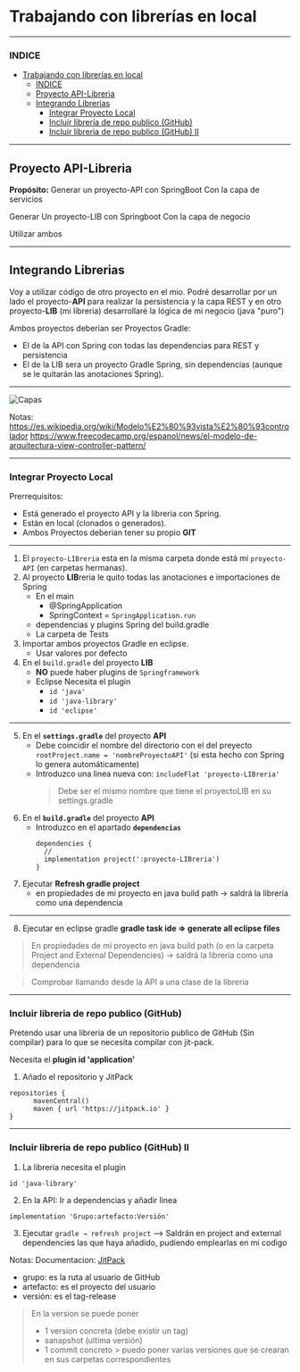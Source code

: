 # Trabajando con librerías en local

---

### INDICE

- [Trabajando con librerías en local](#trabajando-con-librerías-en-local)
    - [INDICE](#indice)
  - [Proyecto API-Libreria](#proyecto-api-libreria)
  - [Integrando Librerias](#integrando-librerias)
    - [Integrar Proyecto Local](#integrar-proyecto-local)
    - [Incluir libreria de repo publico (GitHub)](#incluir-libreria-de-repo-publico-github)
    - [Incluir libreria de repo publico (GitHub) II](#incluir-libreria-de-repo-publico-github-ii)

---

## Proyecto API-Libreria

**Propósito:**
Generar un proyecto-API con SpringBoot Con la capa de servicios

Generar Un proyecto-LIB con Springboot Con la capa de negocio

Utilizar ambos

---

## Integrando Librerias

Voy a utilizar código de otro proyecto en el mio. Podré desarrollar por un lado el proyecto-**API** para realizar la persistencia y la capa REST y en otro proyecto-**LIB** (mi libreria) desarrollaré la lógica de mi negocio (java "puro")

Ambos proyectos deberían ser Proyectos Gradle:

- El de la API con Spring con todas las dependencias para REST y persistencia
- El de la LIB sera un proyecto Gradle Spring, sin dependencias (aunque se le quitarán las anotaciones Spring).

---


<img title="Capas" src="https://www.techopedia.com/images/uploads/3b108f50042e4c398169ec3fa43d9b94.png">

Notas:
https://es.wikipedia.org/wiki/Modelo%E2%80%93vista%E2%80%93controlador
https://www.freecodecamp.org/espanol/news/el-modelo-de-arquitectura-view-controller-pattern/


---

### Integrar Proyecto Local

Prerrequisitos:

- Está generado el proyecto API y la libreria con Spring.
- Están en local (clonados o generados).
- Ambos Proyectos deberian tener su propio **GIT**

---

1. El `proyecto-LIBreria` esta en la misma carpeta donde está mi `proyecto-API` (en carpetas hermanas).
2. Al proyecto **LIB**reria le quito todas las anotaciones e importaciones de Spring
   - En el main
     - @SpringApplication
     - SpringContext = `SpringApplication.run`
   - dependencias y plugins Spring del build.gradle
   - La carpeta de Tests
3. Importar ambos proyectos Gradle en eclipse.
   - Usar valores por defecto
4. En el `build.gradle` del proyecto **LIB**
   - **NO** puede haber plugins de `Springframework`
   - Eclipse Necesita el plugin
     - `id 'java'`
     - `id 'java-library'`
     - `id 'eclipse'`

---

5. En el **`settings.gradle`** del proyecto **API**
   - Debe coincidir el nombre del directorio con el del preyecto
     `rootProject.name = 'nombreProyectoAPI'` (si esta hecho con Spring lo genera automáticamente)
   - Introduzco una linea nueva con:
     `includeFlat 'proyecto-LIBreria'`
     > Debe ser el mismo nombre que tiene el proyectoLIB en su settings.gradle
6. En el **`build.gradle`** del proyecto **API**
   - Introduzco en el apartado **`dependencias`**
     ```
     dependencies {
       //
       implementation project(':proyecto-LIBreria')
     }
     ```
7. Ejecutar **Refresh gradle project**
   - en propiedades de mi proyecto en java build path → saldrá la librería como una dependencia

---

8. Ejecutar en eclipse gradle
   **gradle task ide ⇒ generate all eclipse files**

> En propiedades de mi proyecto en java build path (o en la carpeta Project and External Dependencies) → saldrá la librería como una dependencia

> Comprobar llamando desde la API a una clase de la libreria

---

### Incluir libreria de repo publico (GitHub)

Pretendo usar una libreria de un repositorio publico de GitHub (Sin compilar) para lo que se necesita compilar con jit-pack.

Necesita el **plugin id 'application'**

1. Añado el repositorio y JitPack
  
```
repositories {
      mavenCentral()
      maven { url 'https://jitpack.io' }
}
```

---

### Incluir libreria de repo publico (GitHub) II

1. La libreria necesita el plugin

```
id 'java-library'
```

2. En la API: Ir a dependencias y añadir linea 

```
implementation 'Grupo:artefacto:Versión'
```
3. Ejecutar `gradle → refresh project` --> Saldrán en project and external dependencies las que haya añadido, pudiendo emplearlas en mi codigo

Notas:
Documentacion: [JitPack](https://docs.jitpack.io/building/)

- grupo: es la ruta al usuario de GitHub 
- artefacto: es el proyecto del usuario 
- versión: es el tag-release 

> En la version se puede poner 
> - 1 version concreta (debe existir un tag)
> - sanapshot (ultima versión) 
> - 1 commit concreto > puedo poner varias versiones que se crearan en sus carpetas correspondientes

